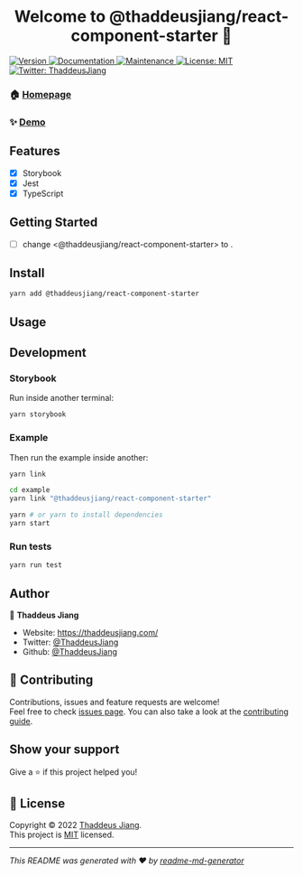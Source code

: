 <h1 align="center">Welcome to @thaddeusjiang/react-component-starter 👋</h1>
<p>
  <a href="https://www.npmjs.com/package/@thaddeusjiang/react-component-starter" target="_blank">
    <img alt="Version" src="https://img.shields.io/npm/v/@thaddeusjiang/react-component-starter.svg">
  </a>
  <a href="https://github.com/ThaddeusJiang/react-component-starter#readme" target="_blank">
    <img alt="Documentation" src="https://img.shields.io/badge/documentation-yes-brightgreen.svg" />
  </a>
  <a href="https://github.com/ThaddeusJiang/react-component-starter/graphs/commit-activity" target="_blank">
    <img alt="Maintenance" src="https://img.shields.io/badge/Maintained%3F-yes-green.svg" />
  </a>
  <a href="https://github.com/ThaddeusJiang/react-component-starter/blob/main/LICENSE" target="_blank">
    <img alt="License: MIT" src="https://img.shields.io/github/license/ThaddeusJiang/@thaddeusjiang/react-component-starter" />
  </a>
  <a href="https://twitter.com/ThaddeusJiang" target="_blank">
    <img alt="Twitter: ThaddeusJiang" src="https://img.shields.io/twitter/follow/ThaddeusJiang.svg?style=social" />
  </a>
</p>

### 🏠 [Homepage](https://github.com/ThaddeusJiang/react-component-starter#readme)

### ✨ [Demo](https://react-component-starter.vercel.app/)

## Features

- [x] Storybook
- [x] Jest
- [x] TypeScript

## Getting Started

- [ ] change <@thaddeusjiang/react-component-starter> to <your-component-name>.


## Install

```sh
yarn add @thaddeusjiang/react-component-starter
```

## Usage

## Development
### Storybook

Run inside another terminal:

```bash
yarn storybook
```


### Example

Then run the example inside another:

```bash
yarn link

cd example
yarn link "@thaddeusjiang/react-component-starter"

yarn # or yarn to install dependencies
yarn start
```

### Run tests

```sh
yarn run test
```

## Author

👤 **Thaddeus Jiang**

* Website: https://thaddeusjiang.com/
* Twitter: [@ThaddeusJiang](https://twitter.com/ThaddeusJiang)
* Github: [@ThaddeusJiang](https://github.com/ThaddeusJiang)

## 🤝 Contributing

Contributions, issues and feature requests are welcome!<br />Feel free to check [issues page](https://github.com/ThaddeusJiang/react-component-starter/issues). You can also take a look at the [contributing guide](https://github.com/ThaddeusJiang/react-component-starter/blob/main/CONTRIBUTING.md).

## Show your support

Give a ⭐️ if this project helped you!

## 📝 License

Copyright © 2022 [Thaddeus Jiang](https://github.com/ThaddeusJiang).<br />
This project is [MIT](https://github.com/ThaddeusJiang/react-component-starter/blob/main/LICENSE) licensed.

***
_This README was generated with ❤️ by [readme-md-generator](https://github.com/kefranabg/readme-md-generator)_